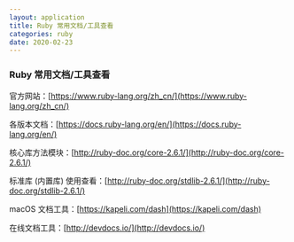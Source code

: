 ```yaml
---
layout: application
title: Ruby 常用文档/工具查看
categories: ruby
date: 2020-02-23
---
```

### Ruby 常用文档/工具查看

官方网站：[https://www.ruby-lang.org/zh_cn/](https://www.ruby-lang.org/zh_cn/)

各版本文档：[https://docs.ruby-lang.org/en/](https://docs.ruby-lang.org/en/)

核心库方法模块：[http://ruby-doc.org/core-2.6.1/](http://ruby-doc.org/core-2.6.1/)

标准库 (内置库) 使用查看：[http://ruby-doc.org/stdlib-2.6.1/](http://ruby-doc.org/stdlib-2.6.1/)

macOS 文档工具：[https://kapeli.com/dash](https://kapeli.com/dash)

在线文档工具：[http://devdocs.io/](http://devdocs.io/)
